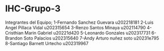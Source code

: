 # IHC-Grupo-3

Integrantes del Equipo;
1-Fernando Sanchez Guevara   u202218181
2-Luis Angel Pillaca Vidal   u202315654 
3-Renzo Santos Minaya        u202114790
4-Cristhian Marin Gabriel    u20221d420
5-Leonardo Gonzales          u202317731
6-Brandon Soto Palacios      u202315640
7-Andy Arturo nuñez soto     u20231e795
8-Santiago Barnett Urtecho   u202319967


